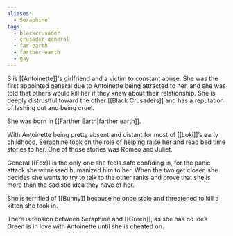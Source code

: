 ```yaml
---
aliases:
  - Seraphine
tags:
  - blackcrusader
  - crusader-general
  - far-earth
  - farther-earth
  - gay
---
```

S is [[Antoinette]]'s girlfriend and a victim to constant abuse. She was the first appointed general due to Antoinette being attracted to her, and she was told that others would kill her if they knew about their relationship. She is deeply distrustful toward the other [[Black Crusaders]] and has a reputation of lashing out and being cruel. 

She was born in [[Farther Earth|farther earth]].

With Antoinette being pretty absent and distant for most of [[Loki]]’s early childhood, Seraphine took on the role of helping raise her and read bed time stories to her. One of those stories was Romeo and Juliet.

General [[Fox]] is the only one she feels safe confiding in, for the panic attack she witnessed humanized him to her.
When the two get closer, she decides she wants to try to talk to the other ranks and prove that she is more than the sadistic idea they have of her. 

She is terrified of [[Bunny]] because he once stole and threatened to kill a kitten she took in. 

There is tension between Seraphine and [[Green]], as she has no idea Green is in love with Antoinette until she is cheated on.
